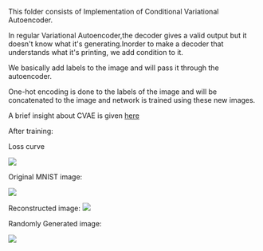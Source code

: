 This folder consists of Implementation of Conditional Variational Autoencoder.

In regular Variational Autoencoder,the decoder gives a valid output but it doesn't know what it's generating.Inorder to make a decoder that understands what it's printing, we add condition to it.

We basically add labels to the image and will pass it through the autoencoder.

One-hot encoding is done to the labels of the image and will be concatenated to the image and network is trained using these new images.

A brief insight about CVAE is given [here](https://wiseodd.github.io/techblog/2016/12/17/conditional-vae/)

After training:

Loss curve 

![](https://i.imgur.com/CMfPKRA.png)

Original MNIST image:

![](https://i.imgur.com/IsywPmC.png)

Reconstructed image:
![](https://i.imgur.com/lETZLW3.png)


Randomly Generated image:

![](https://i.imgur.com/6j12dHj.png)


